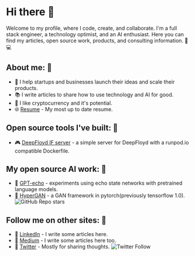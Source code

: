 # Hi there 👋

Welcome to my profile, where I code, create, and collaborate. I'm a full stack engineer, a technology optimist, and an AI enthusiast. Here you can find my articles, open source work, products, and consulting information. 👨 💻

## About me: 🙋
* 🚀 I help startups and businesses launch their ideas and scale their products.
* 📚 I write articles to share how to use technology and AI for good.
* 💸 I like cryptocurrency and it's potential.
* 🌐 [Resume]([https://255labs.xyz/resumes/martyn](https://255labs.xyz/resumes/martyn)) - My most up to date resume.

## Open source tools I've built: 🔧
* 🎮 [DeepFloyd IF server](https://github.com/martyn/DeepFloydIF-Server) - a simple server for DeepFloyd with a runpod.io compatible Dockerfile.

## My open source AI work: 🤖
* 🧮 [GPT-echo](https://github.com/martyn/gpt-echo) - experiments using echo state networks with pretrained language models.
* 🎨 [HyperGAN](https://github.com/hypergan/hypergan) - a GAN framework in pytorch(previously tensorflow 1.0). ![GitHub Repo stars](https://img.shields.io/github/stars/hypergan/HyperGAN?style=social)

## Follow me on other sites: 🎉
* 💼 [LinkedIn](https://linkedin.com/in/martyngarcia) - I write some articles here.
* 📝 [Medium](https://medium.com/@martyn.garcia) - I write some articles here too.
* 💬 [Twitter](https://twitter.com/martyngarcia_) - Mostly for sharing thoughts. ![Twitter Follow](https://img.shields.io/twitter/follow/martyngarcia_?style=social)
